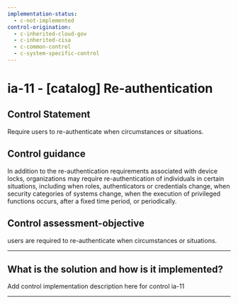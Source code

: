 ```yaml
---
implementation-status:
  - c-not-implemented
control-origination:
  - c-inherited-cloud-gov
  - c-inherited-cisa
  - c-common-control
  - c-system-specific-control
---
```


# ia-11 - \[catalog\] Re-authentication

## Control Statement

Require users to re-authenticate when circumstances or situations.

## Control guidance

In addition to the re-authentication requirements associated with device locks, organizations may require re-authentication of individuals in certain situations, including when roles, authenticators or credentials change, when security categories of systems change, when the execution of privileged functions occurs, after a fixed time period, or periodically.

## Control assessment-objective

users are required to re-authenticate when circumstances or situations.

______________________________________________________________________

## What is the solution and how is it implemented?

Add control implementation description here for control ia-11

______________________________________________________________________
